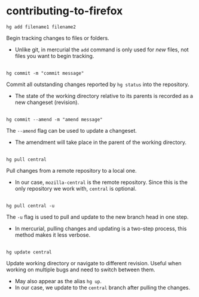 # contributing-to-firefox

`hg add filename1 filename2`

Begin tracking changes to files or folders.
* Unlike git, in mercurial the `add` command is only used for *new* files, not files you want to begin tracking.

\
`hg commit -m "commit message"`

Commit all outstanding changes reported by `hg status` into the repository.
* The state of the working directory relative to its parents is recorded as a new changeset (revision).

\
`hg commit --amend -m "amend message"`

The `--amend` flag can be used to update a changeset.
* The amendment will take place in the parent of the working directory.

\
`hg pull central`

Pull changes from a remote repository to a local one.
* In our case, `mozilla-central` is the remote repository. Since this is the only repository we work with, `central` is optional.

\
`hg pull central -u` 

The `-u` flag is used to pull and update to the new branch head in one step.
* In mercurial, pulling changes and updating is a two-step process, this method makes it less verbose.

\
`hg update central`

Update working directory or navigate to different revision. Useful when working on multiple bugs and need to switch between them.
* May also appear as the alias `hg up`. 
* In our case, we update to the `central` branch after pulling the changes.
